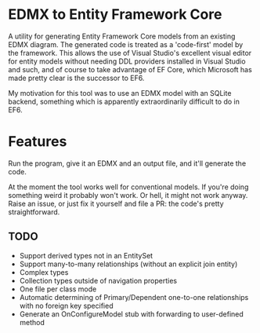 # EDMX to Entity Framework Core
A utility for generating Entity Framework Core models from an existing EDMX diagram. The generated code is treated as a 'code-first' model by the framework. This allows the use of Visual Studio's excellent visual editor for entity models without needing DDL providers installed in Visual Studio and such, and of course to take advantage of EF Core, which Microsoft has made pretty clear is the successor to EF6.

My motivation for this tool was to use an EDMX model with an SQLite backend, something which is apparently extraordinarily difficult to do in EF6.

# Features

Run the program, give it an EDMX and an output file, and it'll generate the code.

At the moment the tool works well for conventional models. If you're doing something weird it probably won't work. Or hell, it might not work anyway. Raise an issue, or just fix it yourself and file a PR: the code's pretty straightforward.

## TODO

* Support derived types not in an EntitySet
* Support many-to-many relationships (without an explicit join entity)
* Complex types
* Collection types outside of navigation properties
* One file per class mode
* Automatic determining of Primary/Dependent one-to-one relationships with no foreign key specified
* Generate an OnConfigureModel stub with forwarding to user-defined method
